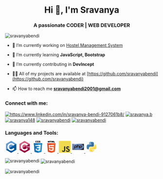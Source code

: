 <h1 align="center">Hi 👋, I'm Sravanya</h1>
<h3 align="center">A passionate CODER | WEB DEVELOPER</h3>

<p align="left"> <img src="https://komarev.com/ghpvc/?username=sravanyabendi&label=Profile%20views&color=0e75b6&style=flat" alt="sravanyabendi" /> </p>

- 🔭 I’m currently working on [Hostel Management System](https://github.com/sravanyabendi/HOSTEL-MANAGEMENT-SYSTEM)

- 🌱 I’m currently learning **JavaScript, Bootstrap**

- 👯 I’m currently contributing in **DevIncept**

- 👨‍💻 All of my projects are available at [https://github.com/sravanyabendi](https://github.com/sravanyabendi)

- 📫 How to reach me **sravanyabendi2001@gmail.com**

<h3 align="left">Connect with me:</h3>
<p align="left">
<a href="https://linkedin.com/in/https://www.linkedin.com/in/sravanya-bendi-9127061b8/" target="blank"><img align="center" src="https://raw.githubusercontent.com/rahuldkjain/github-profile-readme-generator/master/src/images/icons/Social/linked-in-alt.svg" alt="https://www.linkedin.com/in/sravanya-bendi-9127061b8/" height="30" width="40" /></a>
<a href="https://instagram.com/sravanya.b" target="blank"><img align="center" src="https://raw.githubusercontent.com/rahuldkjain/github-profile-readme-generator/master/src/images/icons/Social/instagram.svg" alt="sravanya.b" height="30" width="40" /></a>
<a href="https://www.codechef.com/users/sravanya148" target="blank"><img align="center" src="https://cdn.jsdelivr.net/npm/simple-icons@3.1.0/icons/codechef.svg" alt="sravanya148" height="30" width="40" /></a>
<a href="https://www.hackerrank.com/sravanyabendi" target="blank"><img align="center" src="https://raw.githubusercontent.com/rahuldkjain/github-profile-readme-generator/master/src/images/icons/Social/hackerrank.svg" alt="sravanyabendi" height="30" width="40" /></a>
<a href="https://www.leetcode.com/sravanyabendi" target="blank"><img align="center" src="https://raw.githubusercontent.com/rahuldkjain/github-profile-readme-generator/master/src/images/icons/Social/leet-code.svg" alt="sravanyabendi" height="30" width="40" /></a>
</p>

<h3 align="left">Languages and Tools:</h3>
<p align="left"> <a href="https://www.cprogramming.com/" target="_blank"> <img src="https://raw.githubusercontent.com/devicons/devicon/master/icons/c/c-original.svg" alt="c" width="40" height="40"/> </a> <a href="https://www.w3schools.com/cpp/" target="_blank"> <img src="https://raw.githubusercontent.com/devicons/devicon/master/icons/cplusplus/cplusplus-original.svg" alt="cplusplus" width="40" height="40"/> </a> <a href="https://www.w3schools.com/css/" target="_blank"> <img src="https://raw.githubusercontent.com/devicons/devicon/master/icons/css3/css3-original-wordmark.svg" alt="css3" width="40" height="40"/> </a> <a href="https://www.w3.org/html/" target="_blank"> <img src="https://raw.githubusercontent.com/devicons/devicon/master/icons/html5/html5-original-wordmark.svg" alt="html5" width="40" height="40"/> </a> <a href="https://developer.mozilla.org/en-US/docs/Web/JavaScript" target="_blank"> <img src="https://raw.githubusercontent.com/devicons/devicon/master/icons/javascript/javascript-original.svg" alt="javascript" width="40" height="40"/> </a> <a href="https://www.php.net" target="_blank"> <img src="https://raw.githubusercontent.com/devicons/devicon/master/icons/php/php-original.svg" alt="php" width="40" height="40"/> </a> <a href="https://www.python.org" target="_blank"> <img src="https://raw.githubusercontent.com/devicons/devicon/master/icons/python/python-original.svg" alt="python" width="40" height="40"/> </a> </p>

<p><img align="left" src="https://github-readme-stats.vercel.app/api/top-langs?username=sravanyabendi&show_icons=true&locale=en&layout=compact" alt="sravanyabendi" /></p>

<p>&nbsp;<img align="center" src="https://github-readme-stats.vercel.app/api?username=sravanyabendi&show_icons=true&locale=en" alt="sravanyabendi" /></p>

<p><img align="center" src="https://github-readme-streak-stats.herokuapp.com/?user=sravanyabendi&" alt="sravanyabendi" /></p>

<svg fill="none" viewBox="0 0 800 50" width="800" height="50" xmlns="http://www.w3.org/2000/svg">
	<foreignObject width="100%" height="100%">
		<div xmlns="http://www.w3.org/1999/xhtml">
			<style>
        .marquee {
          height: 50px;	
          overflow: hidden;
          position: relative;
        }
        .marquee strong {
          font-family: "Comic Sans", "Comic Sans MS", Chalkboard, ChalkboardSE-Regular, "Marker Felt", Purisa, "URW Chancery L", cursive, sans-serif !important;
          color: 10A69A;
          position: absolute;
          font-size: 1.2em;
          width: 100%;
          height: 100%;
          margin: 0;
          line-height: 50px;
          text-align: center;

          transform:translateX(100%);

          animation: marquee 7s linear infinite;
        }

        @keyframes marquee {
          0%   { 
            transform: translateX(100%); 		
          }
          100% { 
            transform: translateX(-80%); 
          }
        }
      </style>
      <div class="marquee">
        <strong>Thanks for visiting my profile! see you again</strong>
      </div>
		</div>
	</foreignObject>
</svg>

